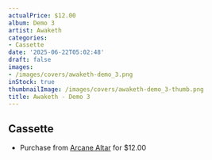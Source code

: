 ```yaml
---
actualPrice: $12.00
album: Demo 3
artist: Awaketh
categories:
- Cassette
date: '2025-06-22T05:02:48'
draft: false
images:
- /images/covers/awaketh-demo_3.png
inStock: true
thumbnailImage: /images/covers/awaketh-demo_3-thumb.png
title: Awaketh - Demo 3
---
```


## Cassette
* Purchase from [Arcane Altar](https://arcanealtar.bigcartel.com/product/awaketh-3rd-demo-tape) for $12.00
